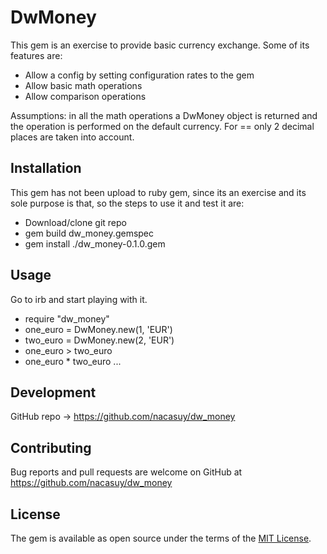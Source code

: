 # DwMoney

This gem is an exercise to provide basic currency exchange.
Some of its features are:
- Allow a config by setting configuration rates to the gem
- Allow basic math operations
- Allow comparison operations

Assumptions: in all the math operations a DwMoney object is returned and the operation is performed on the default currency.
For == only 2 decimal places are taken into account.

## Installation

This gem has not been upload to ruby gem, since its an exercise and its sole purpose is that, so the steps to use it and test it are:

- Download/clone git repo
- gem build dw_money.gemspec
- gem install ./dw_money-0.1.0.gem

## Usage

Go to irb and start playing with it.
- require "dw_money"
- one_euro = DwMoney.new(1, 'EUR')
- two_euro = DwMoney.new(2, 'EUR')
- one_euro > two_euro
- one_euro * two_euro
...

## Development

GitHub repo -> https://github.com/nacasuy/dw_money

## Contributing

Bug reports and pull requests are welcome on GitHub at https://github.com/nacasuy/dw_money


## License

The gem is available as open source under the terms of the [MIT License](http://opensource.org/licenses/MIT).

